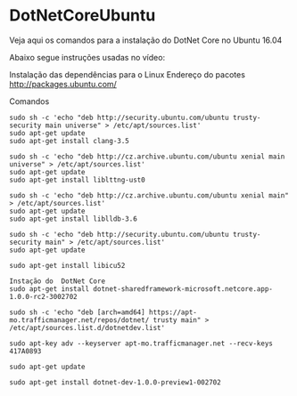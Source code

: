 # DotNetCoreUbuntu
Veja aqui os comandos para a instalação do DotNet Core no Ubuntu 16.04

Abaixo segue instruções usadas no vídeo:

Instalação das dependências para o Linux
	Endereço do pacotes
		http://packages.ubuntu.com/

Comandos

	sudo sh -c 'echo "deb http://security.ubuntu.com/ubuntu trusty-security main universe" > /etc/apt/sources.list'
	sudo apt-get update
	sudo apt-get install clang-3.5

	sudo sh -c 'echo "deb http://cz.archive.ubuntu.com/ubuntu xenial main universe" > /etc/apt/sources.list'
	sudo apt-get update
	sudo apt-get install liblttng-ust0

	sudo sh -c 'echo "deb http://cz.archive.ubuntu.com/ubuntu xenial main" > /etc/apt/sources.list'
	sudo apt-get update
	sudo apt-get install liblldb-3.6

	sudo sh -c 'echo "deb http://security.ubuntu.com/ubuntu trusty-security main" > /etc/apt/sources.list'
	sudo apt-get update

	sudo apt-get install libicu52

	Instação do  DotNet Core
	sudo apt-get install dotnet-sharedframework-microsoft.netcore.app-1.0.0-rc2-3002702

	sudo sh -c 'echo "deb [arch=amd64] https://apt-mo.trafficmanager.net/repos/dotnet/ trusty main" > /etc/apt/sources.list.d/dotnetdev.list'

	sudo apt-key adv --keyserver apt-mo.trafficmanager.net --recv-keys 417A0893

	sudo apt-get update

	sudo apt-get install dotnet-dev-1.0.0-preview1-002702
